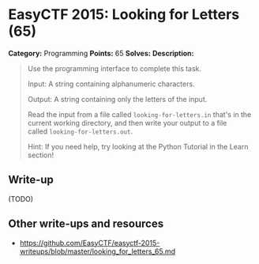 # EasyCTF 2015: Looking for Letters (65)

**Category:** Programming
**Points:** 65
**Solves:** 
**Description:**

> Use the programming interface to complete this task.
> 
> 
> Input: A string containing alphanumeric characters.
> 
> 
> Output: A string containing only the letters of the input.
> 
> 
> Read the input from a file called&nbsp;`looking-for-letters.in`&nbsp;that&#39;s in the current working directory, and then write your output to a file called&nbsp;`looking-for-letters.out`.
> 
> 
> Hint: If you need help, try looking at the Python Tutorial in the Learn section!


## Write-up

(TODO)

## Other write-ups and resources

* <https://github.com/EasyCTF/easyctf-2015-writeups/blob/master/looking_for_letters_65.md>

